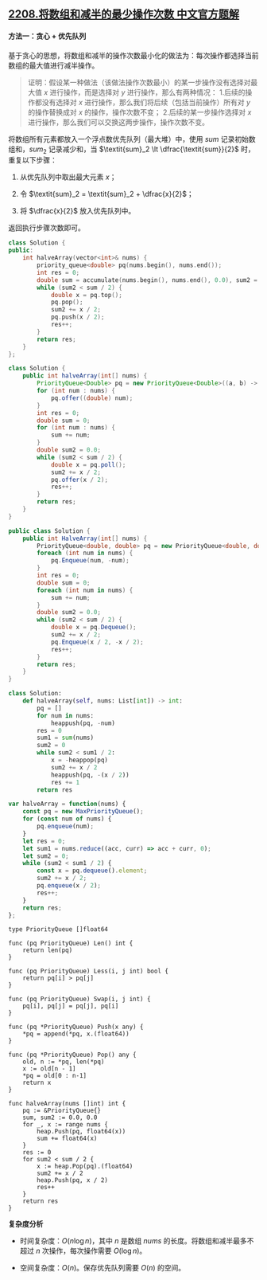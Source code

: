 ## [2208.将数组和减半的最少操作次数 中文官方题解](https://leetcode.cn/problems/minimum-operations-to-halve-array-sum/solutions/100000/jiang-shu-zu-he-jian-ban-de-zui-shao-cao-4lej)
#### 方法一：贪心 + 优先队列

基于贪心的思想，将数组和减半的操作次数最小化的做法为：每次操作都选择当前数组的最大值进行减半操作。

> 证明：假设某一种做法（该做法操作次数最小）的某一步操作没有选择对最大值 $x$ 进行操作，而是选择对 $y$ 进行操作，那么有两种情况：
> 1.后续的操作都没有选择对 $x$ 进行操作，那么我们将后续（包括当前操作）所有对 $y$ 的操作替换成对 $x$ 的操作，操作次数不变；
> 2.后续的某一步操作选择对 $x$ 进行操作，那么我们可以交换这两步操作，操作次数不变。

将数组所有元素都放入一个浮点数优先队列（最大堆）中，使用 $\textit{sum}$ 记录初始数组和，$\textit{sum}_2$ 记录减少和，当 $\textit{sum}_2 \lt \dfrac{\textit{sum}}{2}$ 时，重复以下步骤：

1. 从优先队列中取出最大元素 $x$；

2. 令 $\textit{sum}_2 = \textit{sum}_2 + \dfrac{x}{2}$；

3. 将 $\dfrac{x}{2}$ 放入优先队列中。

返回执行步骤次数即可。

```C++ [sol1-C++]
class Solution {
public:
    int halveArray(vector<int>& nums) {
        priority_queue<double> pq(nums.begin(), nums.end());
        int res = 0;
        double sum = accumulate(nums.begin(), nums.end(), 0.0), sum2 = 0.0;
        while (sum2 < sum / 2) {
            double x = pq.top();
            pq.pop();
            sum2 += x / 2;
            pq.push(x / 2);
            res++;
        }
        return res;
    }
};
```

```Java [sol1-Java]
class Solution {
    public int halveArray(int[] nums) {
        PriorityQueue<Double> pq = new PriorityQueue<Double>((a, b) -> b.compareTo(a));
        for (int num : nums) {
            pq.offer((double) num);
        }
        int res = 0;
        double sum = 0;
        for (int num : nums) {
            sum += num;
        }
        double sum2 = 0.0;
        while (sum2 < sum / 2) {
            double x = pq.poll();
            sum2 += x / 2;
            pq.offer(x / 2);
            res++;
        }
        return res;
    }
}
```

```C# [sol1-C#]
public class Solution {
    public int HalveArray(int[] nums) {
        PriorityQueue<double, double> pq = new PriorityQueue<double, double>();
        foreach (int num in nums) {
            pq.Enqueue(num, -num);
        }
        int res = 0;
        double sum = 0;
        foreach (int num in nums) {
            sum += num;
        }
        double sum2 = 0.0;
        while (sum2 < sum / 2) {
            double x = pq.Dequeue();
            sum2 += x / 2;
            pq.Enqueue(x / 2, -x / 2);
            res++;
        }
        return res;
    }
}
```

```Python [sol1-Python3]
class Solution:
    def halveArray(self, nums: List[int]) -> int:
        pq = []
        for num in nums:
            heappush(pq, -num)
        res = 0
        sum1 = sum(nums)
        sum2 = 0
        while sum2 < sum1 / 2:
            x = -heappop(pq)
            sum2 += x / 2
            heappush(pq, -(x / 2))
            res += 1
        return res

```

```JavaScript [sol1-JavaScript]
var halveArray = function(nums) {
    const pq = new MaxPriorityQueue();
    for (const num of nums) {
        pq.enqueue(num);
    }
    let res = 0;
    let sum1 = nums.reduce((acc, curr) => acc + curr, 0);
    let sum2 = 0;
    while (sum2 < sum1 / 2) {
        const x = pq.dequeue().element;
        sum2 += x / 2;
        pq.enqueue(x / 2);
        res++;
    }
    return res;
};
```

```Golang [sol1-Golang]
type PriorityQueue []float64

func (pq PriorityQueue) Len() int {
    return len(pq)
}

func (pq PriorityQueue) Less(i, j int) bool {
    return pq[i] > pq[j]
}

func (pq PriorityQueue) Swap(i, j int) {
    pq[i], pq[j] = pq[j], pq[i]
}

func (pq *PriorityQueue) Push(x any) {
    *pq = append(*pq, x.(float64))
}

func (pq *PriorityQueue) Pop() any {
    old, n := *pq, len(*pq)
    x := old[n - 1]
    *pq = old[0 : n-1]
    return x
}

func halveArray(nums []int) int {
    pq := &PriorityQueue{}
    sum, sum2 := 0.0, 0.0
    for _, x := range nums {
        heap.Push(pq, float64(x))
        sum += float64(x)
    }
    res := 0
    for sum2 < sum / 2 {
        x := heap.Pop(pq).(float64)
        sum2 += x / 2
        heap.Push(pq, x / 2)
        res++
    }
    return res
}
```

**复杂度分析**

+ 时间复杂度：$O(n \log n)$，其中 $n$ 是数组 $\textit{nums}$ 的长度。将数组和减半最多不超过 $n$ 次操作，每次操作需要 $O(\log n)$。

+ 空间复杂度：$O(n)$。保存优先队列需要 $O(n)$ 的空间。